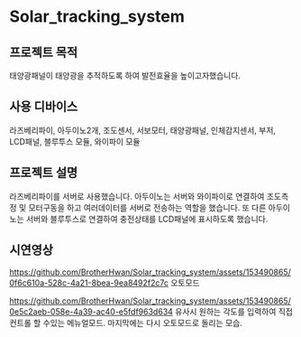 # Solar_tracking_system
## 프로젝트 목적
태양광패널이 태양광을 추적하도록 하여 발전효율을 높이고자했습니다.
## 사용 디바이스
라즈베리파이, 아두이노2개, 조도센서, 서보모터, 태양광패널, 인체감지센서, 부저, LCD패널, 블루투스 모듈, 와이파이 모듈
## 프로젝트 설명
라즈베리파이를 서버로 사용했습니다. 
아두이노는 서버와 와이파이로 연결하여 조도측정 및 모터구동을 하고 여러데이터를 서버로 전송하는 역할을 했습니다. 
또 다른 아두이노는 서버와 블루투스로 연결하여 충전상태를 LCD패널에 표시하도록 했습니다.
## 시연영상
https://github.com/BrotherHwan/Solar_tracking_system/assets/153490865/0f6c610a-528c-4a21-8bea-9ea8492f2c7c
오토모드 

https://github.com/BrotherHwan/Solar_tracking_system/assets/153490865/0e5c2aeb-058e-4a39-ac40-e5fdf963d634
유사시 원하는 각도를 입력하여 직접 컨트롤 할 수있는 메뉴얼모드. 마지막에는 다시 오토모드로 돌리는 모습.









